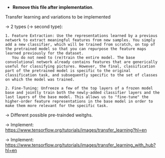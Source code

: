 - **Remove this file after implementation**.

Transfer learning and variations to be implemented

&rarr; 2 types (-> second type):


    1. Feature Extraction: Use the representations learned by a previous network to extract meaningful features from new samples. You simply add a new classifier, which will be trained from scratch, on top of the pretrained model so that you can repurpose the feature maps learned previously for the dataset.
       You do not need to (re)train the entire model. The base convolutional network already contains features that are generically useful for classifying pictures. However, the final, classification part of the pretrained model is specific to the original classification task, and subsequently specific to the set of classes on which the model was trained.

    2. Fine-Tuning: Unfreeze a few of the top layers of a frozen model base and jointly train both the newly-added classifier layers and the last layers of the base model. This allows us to "fine-tune" the higher-order feature representations in the base model in order to make them more relevant for the specific task.


&rarr; Different possible pre-trainded weitghs.


&rarr; Implement: https://www.tensorflow.org/tutorials/images/transfer_learning?hl=en

&rarr; Implement: https://www.tensorflow.org/tutorials/images/transfer_learning_with_hub?hl=en
